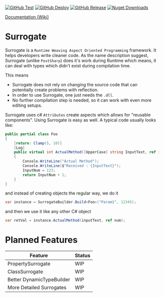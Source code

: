 [![GitHub Test](https://img.shields.io/github/workflow/status/AnmolSinha1201/Surrogate/Test?logo=github&style=for-the-badge)](https://github.com/AnmolSinha1201/Surrogate/actions?query=workflow%3ATest)
[![GitHub Deploy](https://img.shields.io/github/workflow/status/AnmolSinha1201/Surrogate/Deploy?label=Deploy&logo=github&style=for-the-badge)](https://github.com/AnmolSinha1201/Surrogate/actions?query=workflow%3ADeploy)
[![GitHub Release](https://img.shields.io/github/v/release/AnmolSinha1201/Surrogate?logo=github&style=for-the-badge)](https://github.com/AnmolSinha1201/Surrogate/releases/)
[![Nuget Downloads](https://img.shields.io/nuget/dt/Surrogate?color=30343F&logo=Nuget&style=for-the-badge)](https://www.nuget.org/packages/Surrogate/)

[Documentation (Wiki)](https://github.com/AnmolSinha1201/Surrogate/wiki)

# Surrogate
Surrogate is a `Runtime Weaving Aspect Oriented Programming` framework. It helps developers write cleaner code. As the name description suggest, Surrogate (unlike `PostSharp`) does it's work during Runtime which means, it can deal with types which didn't exist during compilation time.

This means
- Surrogate does not rely on changing the source code that can potentially create problems with reflection.
- In order to use Surrogate, one just needs the `.dll`.
- No further compilation step is needed, so it can work with even more editing setups.

Surrogate uses c# `Attributes` create aspects which allows for "reusable components".
Using Surrogate is easy as well. A typical code usually looks like:
```cs
public partial class Foo
{
	[return: Clamp(5, 10)]
	[Log]
	public virtual int ActualMethod([UpperCase] string InputText, ref int InputNum)
	{
		Console.WriteLine("Actual Method");
		Console.WriteLine($"Received : {InputText}");
		InputNum = 123;
		return InputNum + 1;
	}
}
```

and instead of creating objects the regular way, we do it
```cs
var instance = SurrogateBuilder.Build<Foo>("Param1", 12345);
```

and then we use it like any other C# object
```cs
var retVal = instance.ActualMethod(inputText, ref num);
```

# Planned Features
Feature| Status
---|---
PropertySurrogate|WIP
ClassSurrogate|WIP
Better DynamicTypeBuilder|WIP
More Detailed Surrogates|WIP
